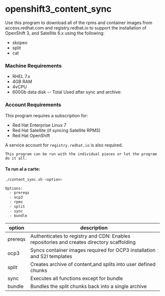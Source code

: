 # openshift3_content_sync
Use this program to download all of the rpms and container images from access.redhat.com and
registry.redhat.io to support the installation of OpenShift 3, and Satellite 6.x using the following:
- skopeo
- split
- cat

### Machine Requirements 
- RHEL 7.x
- 4GB RAM
- 4vCPU
- 600Gb data disk 
-- Total Used after sync and archive: 

### Account Requirements
This program requires a subscription for:
- Red Hat Enterprise Linux 7
- Red Hat Satellite (if syncing Satellite RPMS)
- Red Hat OpenShift 

A service account for `registry.redhat.io` is also required.

`This program can be run with the individual pieces or let the program do it all.`

#### To run al a carte:
```bash 
./content_sync.sh <option>

Options:
  - prereqs
  - ocp3
  - rpms
  - split
  - sync 
  - bundle
```
|option|description|
|------|-----------|
|prereqs| Authenticates to registry and CDN: Enables repositories and creates directory scaffolding |
|ocp3| Syncs container images required for OCP3 installation and S2I templates |
|split|Creates archive of content,and splits into user defined chunks|
|sync|Executes all functions except for bundle|
|bundle| Bundles the split chunks back into a single archive |
